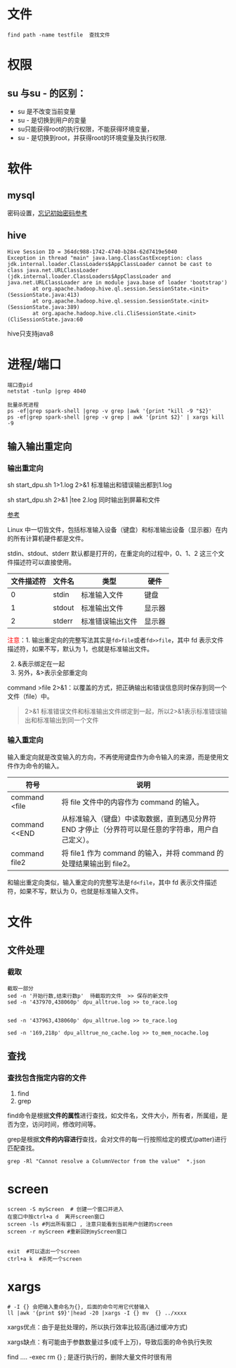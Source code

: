 # 文件

```shell
find path -name testfile  查找文件
```

# 权限

## su 与su - 的区别：

- su 是不改变当前变量
- su - 是切换到用户的变量
- su只能获得root的执行权限，不能获得环境变量，
- su - 是切换到root，并获得root的环境变量及执行权限.

# 软件

## mysql

密码设置，[忘记初始密码参考](https://www.modb.pro/db/411210)

## hive

```shell
Hive Session ID = 364dc988-1742-4740-b284-62d7419e5040
Exception in thread "main" java.lang.ClassCastException: class jdk.internal.loader.ClassLoaders$AppClassLoader cannot be cast to class java.net.URLClassLoader (jdk.internal.loader.ClassLoaders$AppClassLoader and java.net.URLClassLoader are in module java.base of loader 'bootstrap')
        at org.apache.hadoop.hive.ql.session.SessionState.<init>(SessionState.java:413)
        at org.apache.hadoop.hive.ql.session.SessionState.<init>(SessionState.java:389)
        at org.apache.hadoop.hive.cli.CliSessionState.<init>(CliSessionState.java:60
```

hive只支持java8

# 进程/端口

```shell
端口查pid
netstat -tunlp |grep 4040

批量杀死进程
ps -ef|grep spark-shell |grep -v grep |awk '{print "kill -9 "$2}'
ps -ef|grep spark-shell |grep -v grep | awk '{print $2}' | xargs kill -9
```

## 输入输出重定向

### 输出重定向

sh start_dpu.sh 1>1.log 2>&1   标准输出和错误输出都到1.log

sh start_dpu.sh 2>&1 |tee 2.log    同时输出到屏幕和文件

[参考](http://c.biancheng.net/view/942.html)

Linux 中一切皆文件，包括标准输入设备（键盘）和标准输出设备（显示器）在内的所有计算机硬件都是文件。

stdin、stdout、stderr 默认都是打开的，在重定向的过程中，0、1、2 这三个文件描述符可以直接使用。

| 文件描述符 | 文件名 | 类型             | 硬件   |
| ---------- | ------ | ---------------- | ------ |
| 0          | stdin  | 标准输入文件     | 键盘   |
| 1          | stdout | 标准输出文件     | 显示器 |
| 2          | stderr | 标准错误输出文件 | 显示器 |

<font color=red>注意</font>：1. 输出重定向的完整写法其实是`fd>file`或者`fd>>file`，其中 fd 表示文件描述符，如果不写，默认为 1，也就是标准输出文件。

2. &表示绑定在一起
3. 另外，&>表示全部重定向

command >file 2>&1：以覆盖的方式，把正确输出和错误信息同时保存到同一个文件（file）中。

> 2>&1 标准错误文件和标准输出文件绑定到一起，所以2>&1表示标准错误输出和标准输出到同一个文件

### 输入重定向

输入重定向就是改变输入的方向，不再使用键盘作为命令输入的来源，而是使用文件作为命令的输入。



| 符号                  | 说明                                                         |
| --------------------- | ------------------------------------------------------------ |
| command <file         | 将 file 文件中的内容作为 command 的输入。                    |
| command <<END         | 从标准输入（键盘）中读取数据，直到遇见分界符 END 才停止（分界符可以是任意的字符串，用户自己定义）。 |
| command <file1 >file2 | 将 file1 作为 command 的输入，并将 command 的处理结果输出到 file2。 |


和输出重定向类似，输入重定向的完整写法是`fd<file`，其中 fd 表示文件描述符，如果不写，默认为 0，也就是标准输入文件。

# 文件

## 文件处理

### 截取

```
截取一部分
sed -n '开始行数,结束行数p'  待截取的文件  >> 保存的新文件 
sed -n '437970,438060p' dpu_alltrue.log >> to_race.log


sed -n '437963,438060p' dpu_alltrue.log >> to_race.log

sed -n '169,218p' dpu_alltrue_no_cache.log >> to_mem_nocache.log
```

## 查找

### 查找包含指定内容的文件

1. find
2. grep

find命令是根据**文件的属性**进行查找，如文件名，文件大小，所有者，所属组，是否为空，访问时间，修改时间等。 

 grep是根据**文件的内容进行**查找，会对文件的每一行按照给定的模式(patter)进行匹配查找。

```shell
grep -Rl "Cannot resolve a ColumnVector from the value"  *.json 
```

# screen

```shell
screen -S myScreen  # 创建一个窗口并进入
在窗口中按ctrl+a d  离开screen窗口
screen -ls #列出所有窗口 , 注意只能看到当前用户创建的screen
screen -r myScreen #重新回到myScreen窗口


exit  #可以退出一个screen 
ctrl+a k  #杀死一个screen

```





# xargs

```shell
# -I {} 会把输入重命名为{}, 后面的命令可用它代替输入
ll |awk '{print $9}'|head -20 |xargs -I {} mv  {} ../xxxx

```

xargs优点：由于是批处理的，所以执行效率比较高(通过缓冲方式)

xargs缺点：有可能由于参数数量过多(成千上万)，导致后面的命令执行失败

find .... -exec  rm {} \; 是逐行执行的，删除大量文件时很有用


